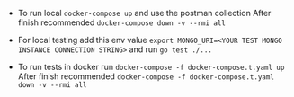 - To run local `docker-compose up` and use the postman collection
  After finish recommended `docker-compose down -v --rmi all`

- For local testing add this env value `export MONGO_URI=<YOUR TEST MONGO INSTANCE CONNECTION STRING>` and run `go test ./...` 

- To run tests in docker run `docker-compose -f docker-compose.t.yaml up`
  After finish recommended `docker-compose -f docker-compose.t.yaml down -v --rmi all`